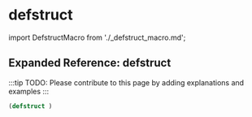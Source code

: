 # defstruct

import DefstructMacro from './_defstruct_macro.md';

<DefstructMacro />

## Expanded Reference: defstruct

:::tip
TODO: Please contribute to this page by adding explanations and examples
:::

```lisp
(defstruct )
```
